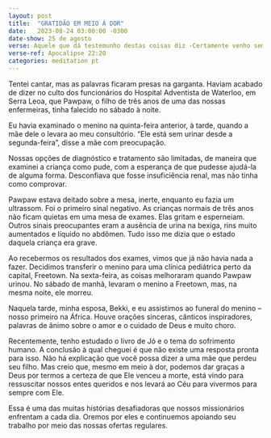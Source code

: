 ```yaml
---
layout: post
title:  "GRATIDÃO EM MEIO À DOR"
date:   2023-08-24 03:00:00 -0300
date-show: 25 de agosto
verse: Aquele que dá testemunho destas coisas diz -Certamente venho sem demora. Amém! Vem, Senhor Jesus!
verse-ref: Apocalipse 22:20
categories: meditation pt
---
```


Tentei cantar, mas as palavras ficaram presas na garganta. Haviam acabado de dizer no culto dos funcionários do Hospital Adventista de Waterloo, em Serra Leoa, que Pawpaw, o filho de três anos de uma das nossas enfermeiras, tinha falecido no sábado à noite.

Eu havia examinado o menino na quinta-feira anterior, à tarde, quando a mãe dele o levara ao meu consultório. “Ele está sem urinar desde a segunda-feira”, disse a mãe com preocupação.

Nossas opções de diagnóstico e tratamento são limitadas, de maneira que examinei a criança como pude, com a esperança de que pudesse ajudá-la de alguma forma. Desconfiava que fosse insuficiência renal, mas não tinha como comprovar.

Pawpaw estava deitado sobre a mesa, inerte, enquanto eu fazia um ultrassom. Foi o primeiro sinal negativo. As crianças normais de três anos não ficam quietas em uma mesa de exames. Elas gritam e esperneiam. Outros sinais preocupantes eram a ausência de urina na bexiga, rins muito aumentados e líquido no abdômen. Tudo isso me dizia que o estado daquela criança era grave.

Ao recebermos os resultados dos exames, vimos que já não havia nada a fazer. Decidimos transferir o menino para uma clínica pediátrica perto da capital, Freetown. Na sexta-feira, as coisas melhoraram quando Pawpaw urinou. No sábado de manhã, levaram o menino a Freetown, mas, na mesma noite, ele morreu.

Naquela tarde, minha esposa, Bekki, e eu assistimos ao funeral do menino – nosso primeiro na África. Houve orações sinceras, cânticos inspiradores, palavras de ânimo sobre o amor e o cuidado de Deus e muito choro.

Recentemente, tenho estudado o livro de Jó e o tema do sofrimento humano. A conclusão à qual cheguei é que não existe uma resposta pronta para isso. Não há explicação que você possa dizer a uma mãe que perdeu seu filho. Mas creio que, mesmo em meio à dor, podemos dar graças a Deus por termos a certeza de que Ele venceu a morte, está vindo para ressuscitar nossos entes queridos e nos levará ao Céu para vivermos para sempre com Ele.

Essa é uma das muitas histórias desafiadoras que nossos missionários enfrentam a cada dia. Oremos por eles e continuemos apoiando seu trabalho por meio das nossas ofertas regulares.
